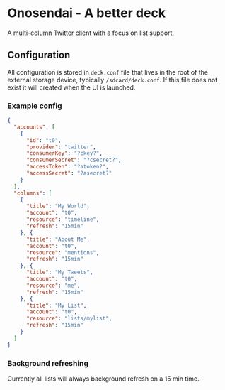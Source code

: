 Onosendai - A better deck
=========================

A multi-column Twitter client with a focus on list support.

Configuration
-------------

All configuration is stored in `deck.conf` file that lives in the root
of the external storage device, typically `/sdcard/deck.conf`.
If this file does not exist it will created when the UI is launched.

### Example config

```JSON
{
  "accounts": [
    {
      "id": "t0",
      "provider": "twitter",
      "consumerKey": "?ckey?",
      "consumerSecret": "?csecret?",
      "accessToken": "?atoken?",
      "accessSecret": "?asecret?"
    }
  ],
  "columns": [
    {
      "title": "My World",
      "account": "t0",
      "resource": "timeline",
      "refresh": "15min"
    }, {
      "title": "About Me",
      "account": "t0",
      "resource": "mentions",
      "refresh": "15min"
    }, {
      "title": "My Tweets",
      "account": "t0",
      "resource": "me",
      "refresh": "15min"
    }, {
      "title": "My List",
      "account": "t0",
      "resource": "lists/mylist",
      "refresh": "15min"
    }
  ]
}
```

### Background refreshing

Currently all lists will always background refresh on a 15 min time.

